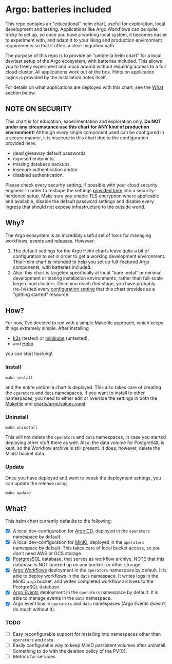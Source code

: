 # Argo: batteries included

This repo contains an "educational" helm chart, useful for exploration, local development and testing. Applications like
Argo Workflows can be quite tricky to set up, so once you have a working local system, it becomes easier to experiment
with, and adapt it to your liking and production environment requirements so that it offers a clear migration path. 

The purpose of this repo is to provide an "umbrella helm chart" for a local dev/test setup of the Argo ecosystem, with
batteries included. This allows you to freely experiment and muck around without requiring access to a full cloud
cluster. All applications work out of the box. Hints on application logins is provided by the installation notes itself.

For details on what applications are deployed with this chart, see the [What](#what) section below.

## NOTE ON SECURITY

This chart is for education, experimentation and exploration only. **Do NOT under any circumstance use this chart for
ANY kind of production environment!** Although every single component used can be configured in a secure manner, it is
insecure in this chart due to the configuration provided here: 
- dead giveaway default passwords, 
- exposed endpoints, 
- missing database backups, 
- insecure authentication and/or 
- disabled authentication. 

Please check every security setting, if possible with your cloud security engineer in order to reshape the
settings [provided here](charts/argo/values.yaml)
into a security-hardened setup. Make sure you enable TLS encryption where applicable and available, disable the default
password settings and disable every Ingress that should not expose infrastructure to the outside world.

## Why?

The Argo ecosystem is an incredibly useful set of tools for managing workflows, events and releases. However:

1. The default settings for the Argo Helm charts leave quite a bit of configuration to set in order to get a working
   development environment. This Helm chart is intended to help you set up full-featured Argo components, with batteries
   included.
2. Also: this chart is targeted specifically at local "bare metal" or minimal development or testing installation
   environments, rather than full-scale large cloud clusters. Once you reach _that_ stage, you have probably (re-)visited
   every [configuration setting](charts/argo/values.yaml) that this chart provides as a "getting started" resource.

## How?

For now, I've decided to run with a simple Makefile approach, which keeps things extremely simple. After installing

- [k3s](https://rancher.com/docs/k3s/latest/en/installation/) (tested)
  or [minikube](https://minikube.sigs.k8s.io/docs/start/) (untested),
- and [Helm](https://helm.sh/docs/intro/install/)

you can start hacking!

### Install

```shell
make install
```

and the entire umbrella chart is deployed. This also takes care of creating the `operators` and `data` namespaces. If
you want to install to other namespaces, you need to either edit or override the settings in both the 
[Makefile](Makefile) and [charts/argo/values.yaml](charts/argo/values.yaml).

### Uninstall

```shell
make uninstall
```

This will not delete the `operators` and `data` namespaces, in case you started deploying other stuff there as well.
Also: the data volume for PostgreSQL is kept, so the Workflow archive is still present. It does, however, delete the
MinIO bucket data.

### Update
Once you have deployed and want to tweak the deployment settings, you can update the release using 

```shell
make update
```

## What?

This helm chart currently defaults to the following:

- [X] A local dev-configuration for [Argo CD](https://argoproj.github.io/cd/), deployed in the `operators` namespace by
  default.
- [X] A local dev-configuration for [MinIO](https://min.io/), deployed in the `operators` namespace by default. This
  takes care of local bucket access, so you don't need AWS or GCS storage.
- [X] [PostgresSQL](https://www.postgresql.org/) database, that serves as workflow archive. NOTE that this database is
  NOT backed up on any bucket- or other storage!
- [X] [Argo Workflows](https://argoproj.github.io/workflows/) deployment in the `operators` namespace by default. It is
  able to deploy workflows in the `data` namespace. It writes logs in the MinIO `argo` bucket, and writes completed
  workflow archives to the PostgreSQL database.
- [X] [Argo Events](https://argoproj.github.io/events/) deployment in the `operators` namespace by default. It is 
  able to manage events in the `data` namespace.
- [X] Argo event bus in `operators` and `data` namespaces (Argo Events doesn't do much without it).

### TODO

- [ ] Easy reconfigurable support for installing into namespaces other than `operators` and `data`.
- [ ] Easily configurable way to keep MinIO persistent volumes after uninstall. Something to do with the deletion policy
  of the PV(C).
- [ ] Metrics for services
